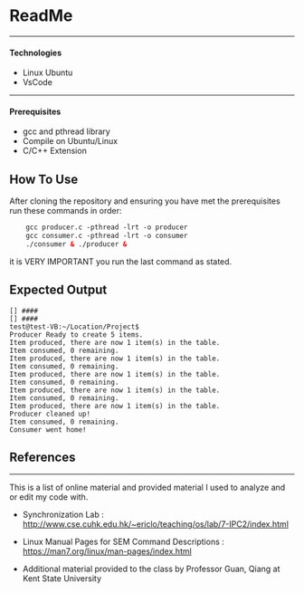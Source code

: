 # ReadMe


---

#### Technologies

- Linux Ubuntu
- VsCode

---


#### Prerequisites
- gcc and pthread library
- Compile on Ubuntu/Linux
- C/C++ Extension

## How To Use
After cloning the repository and ensuring you have met the prerequisites
run these commands in order:
```html
    gcc producer.c -pthread -lrt -o producer
    gcc consumer.c -pthread -lrt -o consumer
    ./consumer & ./producer &
```
it is VERY IMPORTANT you run the last command as stated.

## Expected Output
```
[] ####
[] ####
test@test-VB:~/Location/Project$
Producer Ready to create 5 items.
Item produced, there are now 1 item(s) in the table.
Item consumed, 0 remaining.
Item produced, there are now 1 item(s) in the table.
Item consumed, 0 remaining.
Item produced, there are now 1 item(s) in the table.
Item consumed, 0 remaining.
Item produced, there are now 1 item(s) in the table.
Item consumed, 0 remaining.
Item produced, there are now 1 item(s) in the table.
Producer cleaned up!
Item consumed, 0 remaining.
Consumer went home!
```

## References
---
This is a list of online material and provided material I used to analyze and or edit my code with.

- Synchronization Lab  : http://www.cse.cuhk.edu.hk/~ericlo/teaching/os/lab/7-IPC2/index.html

- Linux Manual Pages for SEM Command Descriptions : https://man7.org/linux/man-pages/index.html

- Additional material provided to the class by Professor Guan, Qiang at Kent State University
